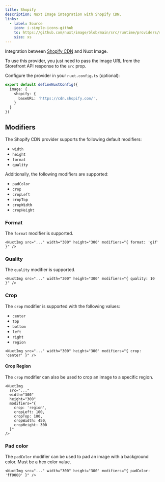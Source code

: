```yaml
---
title: Shopify
description: Nuxt Image integration with Shopify CDN.
links:
  - label: Source
    icon: i-simple-icons-github
    to: https://github.com/nuxt/image/blob/main/src/runtime/providers/shopify.ts
    size: xs
---
```


Integration between [Shopify CDN](https://cdn.shopify.com/) and Nuxt Image.

To use this provider, you just need to pass the image URL from the Storefront API response to the `src` prop.

Configure the provider in your `nuxt.config.ts` (optional):

```ts [nuxt.config.ts]
export default defineNuxtConfig({
  image: {
    shopify: {
      baseURL: 'https://cdn.shopify.com/',
    }
  }
})
```

## Modifiers

The Shopify CDN provider supports the following default modifiers:

- `width`
- `height`
- `format`
- `quality`

Additionally, the following modifiers are supported:

- `padColor`
- `crop`
- `cropLeft`
- `cropTop`
- `cropWidth`
- `cropHeight`

### Format

The `format` modifier is supported.

```vue
<NuxtImg src="..." width="300" height="300" modifiers="{ format: 'gif' }" />
```

### Quality

The `quality` modifier is supported.

```vue
<NuxtImg src="..." width="300" height="300" modifiers="{ quality: 10 }" />
```

### Crop

The `crop` modifier is supported with the following values:

- `center`
- `top`
- `bottom`
- `left`
- `right`
- `region`

```vue
<NuxtImg src="..." width="300" height="300" modifiers="{ crop: 'center' }" />
```

#### Crop Region

The `crop` modifier can also be used to crop an image to a specific region.

```vue
<NuxtImg
  src="..." 
  width="300" 
  height="300" 
  modifiers="{ 
    crop: 'region', 
    cropLeft: 100, 
    cropTop: 100, 
    cropWidth: 450, 
    cropHeight: 300
  }"
/>
```

### Pad color

The `padColor` modifier can be used to pad an image with a background color. Must be a hex color value.

```vue
<NuxtImg src="..." width="300" height="300" modifiers="{ padColor: 'ff0000' }" />
```
